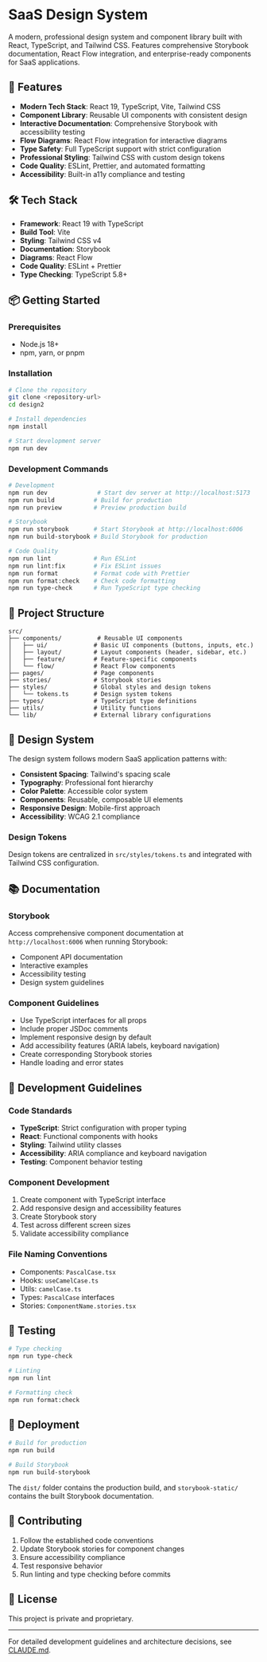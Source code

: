 # SaaS Design System

A modern, professional design system and component library built with React, TypeScript, and Tailwind CSS. Features comprehensive Storybook documentation, React Flow integration, and enterprise-ready components for SaaS applications.

## 🚀 Features

- **Modern Tech Stack**: React 19, TypeScript, Vite, Tailwind CSS
- **Component Library**: Reusable UI components with consistent design
- **Interactive Documentation**: Comprehensive Storybook with accessibility testing
- **Flow Diagrams**: React Flow integration for interactive diagrams
- **Type Safety**: Full TypeScript support with strict configuration
- **Professional Styling**: Tailwind CSS with custom design tokens
- **Code Quality**: ESLint, Prettier, and automated formatting
- **Accessibility**: Built-in a11y compliance and testing

## 🛠️ Tech Stack

- **Framework**: React 19 with TypeScript
- **Build Tool**: Vite
- **Styling**: Tailwind CSS v4
- **Documentation**: Storybook
- **Diagrams**: React Flow
- **Code Quality**: ESLint + Prettier
- **Type Checking**: TypeScript 5.8+

## 📦 Getting Started

### Prerequisites

- Node.js 18+ 
- npm, yarn, or pnpm

### Installation

```bash
# Clone the repository
git clone <repository-url>
cd design2

# Install dependencies
npm install

# Start development server
npm run dev
```

### Development Commands

```bash
# Development
npm run dev              # Start dev server at http://localhost:5173
npm run build           # Build for production
npm run preview         # Preview production build

# Storybook
npm run storybook       # Start Storybook at http://localhost:6006
npm run build-storybook # Build Storybook for production

# Code Quality
npm run lint            # Run ESLint
npm run lint:fix        # Fix ESLint issues
npm run format          # Format code with Prettier
npm run format:check    # Check code formatting
npm run type-check      # Run TypeScript type checking
```

## 📁 Project Structure

```
src/
├── components/          # Reusable UI components
│   ├── ui/             # Basic UI components (buttons, inputs, etc.)
│   ├── layout/         # Layout components (header, sidebar, etc.)
│   ├── feature/        # Feature-specific components
│   └── flow/           # React Flow components
├── pages/              # Page components
├── stories/            # Storybook stories
├── styles/             # Global styles and design tokens
│   └── tokens.ts       # Design system tokens
├── types/              # TypeScript type definitions
├── utils/              # Utility functions
└── lib/                # External library configurations
```

## 🎨 Design System

The design system follows modern SaaS application patterns with:

- **Consistent Spacing**: Tailwind's spacing scale
- **Typography**: Professional font hierarchy
- **Color Palette**: Accessible color system
- **Components**: Reusable, composable UI elements
- **Responsive Design**: Mobile-first approach
- **Accessibility**: WCAG 2.1 compliance

### Design Tokens

Design tokens are centralized in `src/styles/tokens.ts` and integrated with Tailwind CSS configuration.

## 📚 Documentation

### Storybook

Access comprehensive component documentation at `http://localhost:6006` when running Storybook:

- Component API documentation
- Interactive examples
- Accessibility testing
- Design system guidelines

### Component Guidelines

- Use TypeScript interfaces for all props
- Include proper JSDoc comments
- Implement responsive design by default
- Add accessibility features (ARIA labels, keyboard navigation)
- Create corresponding Storybook stories
- Handle loading and error states

## 🔧 Development Guidelines

### Code Standards

- **TypeScript**: Strict configuration with proper typing
- **React**: Functional components with hooks
- **Styling**: Tailwind utility classes
- **Accessibility**: ARIA compliance and keyboard navigation
- **Testing**: Component behavior testing

### Component Development

1. Create component with TypeScript interface
2. Add responsive design and accessibility features
3. Create Storybook story
4. Test across different screen sizes
5. Validate accessibility compliance

### File Naming Conventions

- Components: `PascalCase.tsx`
- Hooks: `useCamelCase.ts`
- Utils: `camelCase.ts`
- Types: `PascalCase` interfaces
- Stories: `ComponentName.stories.tsx`

## 🧪 Testing

```bash
# Type checking
npm run type-check

# Linting
npm run lint

# Formatting check
npm run format:check
```

## 🚀 Deployment

```bash
# Build for production
npm run build

# Build Storybook
npm run build-storybook
```

The `dist/` folder contains the production build, and `storybook-static/` contains the built Storybook documentation.

## 🤝 Contributing

1. Follow the established code conventions
2. Update Storybook stories for component changes
3. Ensure accessibility compliance
4. Test responsive behavior
5. Run linting and type checking before commits

## 📄 License

This project is private and proprietary.

---

For detailed development guidelines and architecture decisions, see [CLAUDE.md](./CLAUDE.md).
